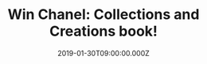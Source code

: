 ---
campaign-uuid: "c-819904c0-0df6-4e52-96ef-1b7f1b9380df"
type: "Competition"
category: "Gifts"
date: "2019-01-30T09:00:00.000Z"
end-date: "2019-03-29T23:59:00.000Z"
disable-form: false
is_promoted: true
has_entry_page: true
title: "Win Chanel: Collections and Creations book!"
competition-description: "<p>Chanel's combination of tradition, originality and style\
  \ has always made it the most seductive of brands. We have in our hands the intimate\
  \ book from the House of Chanel where they opens their private archives, revealing\
  \ a galaxy of brilliant designs created by Coco Chanel from the 1920s onwards, and\
  \ now reinterpreted to become the motifs for brand new garments, accessories and\
  \ beauty products. Enter below for a chance to win.</p>\n"
hero-header: "Win Chanel: Collections and Creations book!"
terms-confirmation: "N/A"
banner-img: "https://assets.expresslyapp.com/asset-90ca7bc6-eab4-4e35-a1c4-6a79a9d32071.jpg"
logo-left-href: "http://club.expressly.io"
logo-left-image: "https://assets.expresslyapp.com/asset-48d7dcd8-62ab-4359-ba75-25871f57c51a.jpg"
logo-left-title: "Expressly Club"
bg-image-hero: "https://assets.expresslyapp.com/asset-f6231257-991f-4d36-8bab-f9a9cf71e38a.jpg"
bg-image-first: "https://assets.expresslyapp.com/asset-0af447a4-9b7d-491b-9955-0b3c4f9aa297.jpg"
section1-content: "<p>Inspired by the House's signature fragrance, the legendary ‘\
  Chanel No 5’, the book explores five central themes – the suit, the camellia, jewelry,\
  \ fragrances and make-up, and the little black dress – and follows the threads from\
  \ past to present to show how these key items have been rediscovered and reinvented\
  \ by fashion designers working in the footsteps of their illustrious predecessors.\
  \ This visual journey is enhanced by previously unpublished archive photographs\
  \ and original drawings by Karl Lagerfeld, as well as glorious images from some\
  \ of the greatest names in fashion photography.</p> \n<p>Dazzling clothes, intricate\
  \ accessories, beautiful models and timeless design leave no doubt as to the lasting\
  \ fame of the brand and embody everything that has come to symbolize the magic of\
  \ Chanel.</p>\n"
entry-title: "Win Chanel: Collections and Creations book!"
entry-content: "<p>Enter the draw to win Chanel: Collections and Creations book\n\
  by completing the form below before 23:59 on 29th of March 2019.</p>\n"
has-winner: false
prize-description: "Chanel: Collections and Creations book."
special-conditions: "Multiple entries are allowed up to one every day."
country-restrictions:
- "GB"
---